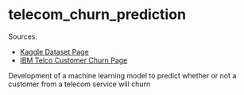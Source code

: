 # telecom_churn_prediction
Sources: 
- [Kaggle Dataset Page](https://www.kaggle.com/datasets/blastchar/telco-customer-churn?resource=download)
- [IBM Telco Customer Churn Page](https://community.ibm.com/community/user/businessanalytics/blogs/steven-macko/2019/07/11/telco-customer-churn-1113)

Development of a machine learning model to predict whether or not a customer from a telecom service will churn
